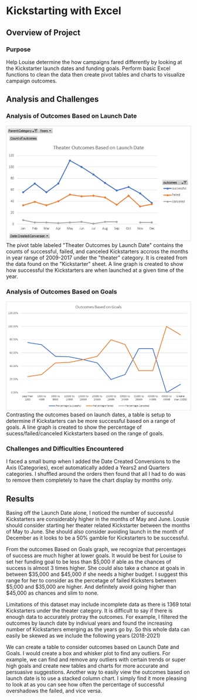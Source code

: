 # Kickstarting with Excel

## Overview of Project

### Purpose
Help Louise determine the how campaigns fared differently by looking at the Kickstarter launch dates and funding goals.
Perform basic Excel functions to clean the data then create pivot tables and charts to visualize campaign outcomes.

## Analysis and Challenges

### Analysis of Outcomes Based on Launch Date
![](resources/Theater_Outcomes_vs_Launch.png)
The pivot table labeled "Theater Outcomes by Launch Date" contains the counts of successful, failed, and canceled Kickstarters accross the months in year range of 2009-2017 under the "theater" category. It is created from the data found on the "Kickstarter" sheet. A line graph is created to show how successful the Kickstarters are when launched at a given time of the year.

### Analysis of Outcomes Based on Goals
![](resources/Outcomes_vs_Goals.png)
Contrasting the outcomes based on launch dates, a table is setup to determine if Kickstarters can be more successful based on a range of goals. A line graph is created to show the percentage of sucess/failed/canceled Kickstarters based on the range of goals.

### Challenges and Difficulties Encountered
I faced a small bump when I added the Date Created Conversions to the Axis (Categories), excel automatically added a Years2 and Quarters categories. I shuffled around the orders then found that all I had to do was to remove them completely to have the chart display by months only.

## Results

Basing off the Launch Date alone, I noticed the number of successful Kickstarters are considerably higher in the months of May and June. Lousie should consider starting her theater related Kickstarter between the months of May to June. She should also consider avoiding launch in the month of December as it looks to be a 50% gamble for Kickstarters to be successful.

From the outcomes Based on Goals graph, we recognize that percentages of success are much higher at lower goals. It would be best for Louise to set her funding goal to be less than $5,000 if able as the chances of success is almost 3 times higher. She could also take a chance at goals in between $35,000 and $45,000 if she needs a higher budget. I suggest this range for her to consider as the percetage of failed Kicksters between $5,000 and $35,000 are higher. And definitely avoid going higher than $45,000 as chances and slim to none.

Limitations of this dataset may include incomplete data as there is 1369 total Kickstarters under the theater category. It is difficult to say if there is enough data to accurately protray the outcomes. For example, I filtered the outcomes by launch date by indiviual years and found the increasing number of Kickstarters emerging as the years go by. So this whole data can easily be skewed as we include the following years (2018-2021)

We can create a table to consider outcomes based on Launch Date and Goals. I would create a box and whisker plot to find any outliers. For example, we can find and remove any outliers with certain trends or super high goals and create new tables and charts for more accurate and persuasive suggestions.
Another way to easily view the outcomes based on launch date is to use a stacked column chart. I simply find it more pleasing to look at as you can see how often the percentage of successful overshadows the failed, and vice versa.

